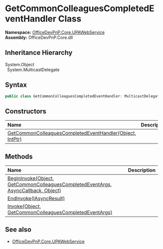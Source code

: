 # GetCommonColleaguesCompletedEventHandler Class
  

**Namespace:** [OfficeDevPnP.Core.UPAWebService](OfficeDevPnP.Core.UPAWebService.md)  
**Assembly:** OfficeDevPnP.Core.dll  
## Inheritance Hierarchy
System.Object  
&ensp;System.MulticastDelegate  
## Syntax
```C#
public class GetCommonColleaguesCompletedEventHandler: MulticastDelegate
```
## Constructors
|**Name**|**Description**|
|:-----|:-----|
| [GetCommonColleaguesCompletedEventHandler(Object, IntPtr)](OfficeDevPnP.Core.UPAWebService.GetCommonColleaguesCompletedEventHandler.ctor1.md) |  
## Methods
|**Name**|**Description**|
|:-----|:-----|
| [BeginInvoke(Object, GetCommonColleaguesCompletedEventArgs, AsyncCallback, Object)](OfficeDevPnP.Core.UPAWebService.GetCommonColleaguesCompletedEventHandler.c53d14d4.md) | 
| [EndInvoke(IAsyncResult)](OfficeDevPnP.Core.UPAWebService.GetCommonColleaguesCompletedEventHandler.c9867657.md) | 
| [Invoke(Object, GetCommonColleaguesCompletedEventArgs)](OfficeDevPnP.Core.UPAWebService.GetCommonColleaguesCompletedEventHandler.c11acd60.md) | 
## See also
- [OfficeDevPnP.Core.UPAWebService](OfficeDevPnP.Core.UPAWebService.md)
